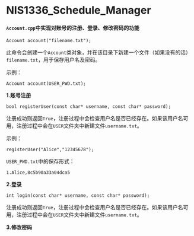 # NIS1336_Schedule_Manager

#### `Account.cpp`中实现对账号的注册、登录、修改密码的功能

`Account account("filename.txt");`

此命令会创建一个`Account`类对象，并在该目录下新建一个文件（如果没有的话）`filename.txt`，用于保存用户名及密码。

示例：

`Account account(USER_PWD.txt);`

**1.账号注册**

`bool registerUser(const char* username, const char* password);`

注册成功则返回`True`，注册过程中会检查用户名是否已经存在。如果该用户名可用，注册过程中会在`USER`文件夹中新建文件`username.txt`。

示例：

`registerUser("Alice","12345678");`

`USER_PWD.txt`中的保存形式：

`1.Alice,8c5b90a33a04dca5`







**2.登录**

`int login(const char* username, const char* password);`

注册成功则返回`True`，注册过程中会检查用户名是否已经存在。如果该用户名可用，注册过程中会在`USER`文件夹中新建文件`username.txt`。


**3.修改密码**





